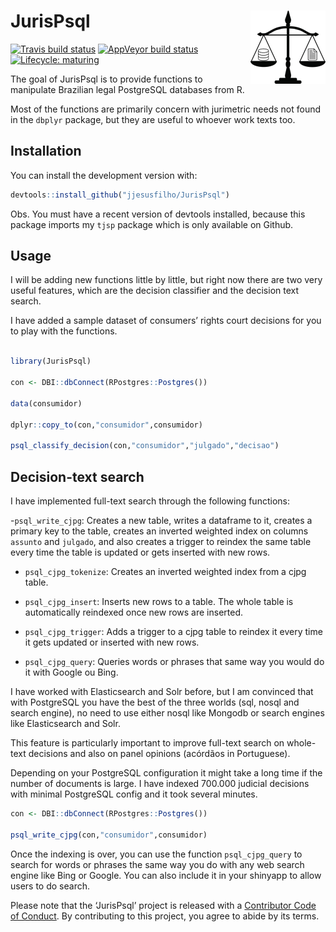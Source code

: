 
<!-- README.md is generated from README.Rmd. Please edit that file -->

# JurisPsql <img src='man/figures/logo.png' align="right" height="117" />

<!-- badges: start -->

[![Travis build
status](https://travis-ci.org/jjesusfilho/JurisPsql.svg?branch=master)](https://travis-ci.org/jjesusfilho/JurisPsql)
[![AppVeyor build
status](https://ci.appveyor.com/api/projects/status/github/jjesusfilho/JurisPsql?branch=master&svg=true)](https://ci.appveyor.com/project/jjesusfilho/JurisPsql)
[![Lifecycle:
maturing](https://img.shields.io/badge/lifecycle-maturing-blue.svg)](https://www.tidyverse.org/lifecycle/#maturing)
<!-- badges: end -->

The goal of JurisPsql is to provide functions to manipulate Brazilian
legal PostgreSQL databases from R.

Most of the functions are primarily concern with jurimetric needs not
found in the `dbplyr` package, but they are useful to whoever work texts
too.

## Installation

You can install the development version with:

``` r
devtools::install_github("jjesusfilho/JurisPsql")
```

Obs. You must have a recent version of devtools installed, because this
package imports my `tjsp` package which is only available on Github.

## Usage

I will be adding new functions little by little, but right now there are
two very useful features, which are the decision classifier and the
decision text search.

I have added a sample dataset of consumers’ rights court decisions for
you to play with the functions.

``` r

library(JurisPsql)

con <- DBI::dbConnect(RPostgres::Postgres())

data(consumidor)

dplyr::copy_to(con,"consumidor",consumidor)

psql_classify_decision(con,"consumidor","julgado","decisao")
```

## Decision-text search

I have implemented full-text search through the following functions:

\-`psql_write_cjpg`: Creates a new table, writes a dataframe to it,
creates a primary key to the table, creates an inverted weighted index
on columns `assunto` and `julgado`, and also creates a trigger to
reindex the same table every time the table is updated or gets inserted
with new rows.

  - `psql_cjpg_tokenize`: Creates an inverted weighted index from a cjpg
    table.

  - `psql_cjpg_insert`: Inserts new rows to a table. The whole table is
    automatically reindexed once new rows are inserted.

  - `psql_cjpg_trigger`: Adds a trigger to a cjpg table to reindex it
    every time it gets updated or inserted with new rows.

  - `psql_cjpg_query`: Queries words or phrases that same way you would
    do it with Google ou Bing.

I have worked with Elasticsearch and Solr before, but I am convinced
that with PostgreSQL you have the best of the three worlds (sql, nosql
and search engine), no need to use either nosql like Mongodb or search
engines like Elasticsearch and Solr.

This feature is particularly important to improve full-text search on
whole-text decisions and also on panel opinions (acórdãos in
Portuguese).

Depending on your PostgreSQL configuration it might take a long time if
the number of documents is large. I have indexed 700.000 judicial
decisions with minimal PostgreSQL config and it took several minutes.

``` r
con <- DBI::dbConnect(RPostgres::Postgres())

psql_write_cjpg(con,"consumidor",consumidor)
```

Once the indexing is over, you can use the function `psql_cjpg_query` to
search for words or phrases the same way you do with any web search
engine like Bing or Google. You can also include it in your shinyapp to
allow users to do search.

Please note that the ‘JurisPsql’ project is released with a [Contributor
Code of Conduct](.github/CODE_OF_CONDUCT.md). By contributing to this
project, you agree to abide by its terms.
